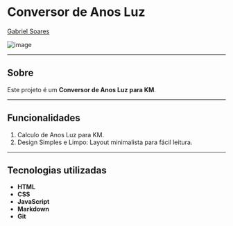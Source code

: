 # Conversor de Anos Luz

[Gabriel Soares](https://www.linkedin.com/in/gabriel-soares-3098782b0/)

![image](https://github.com/user-attachments/assets/bfdfdd8a-548d-4a0e-94ca-5037d01a6836)

---

## Sobre
Este projeto é um **Conversor de Anos Luz para KM**.

---

## Funcionalidades
1. Calculo de Anos Luz para KM.
2. Design Simples e Limpo: Layout minimalista para fácil leitura.

---

## Tecnologias utilizadas
- **HTML**
- **CSS**
- **JavaScript**
- **Markdown**
- **Git**
